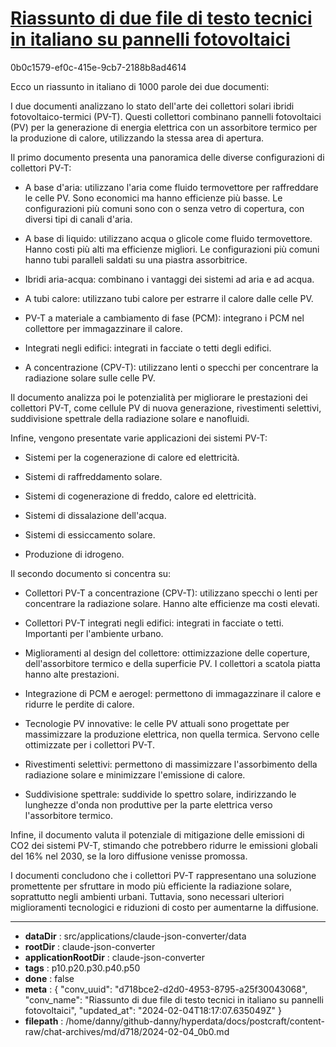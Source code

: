 # [Riassunto di due file di testo tecnici in italiano su pannelli fotovoltaici](https://claude.ai/chat/d718bce2-d2d0-4953-8795-a25f30043068)

0b0c1579-ef0c-415e-9cb7-2188b8ad4614

 Ecco un riassunto in italiano di 1000 parole dei due documenti:

I due documenti analizzano lo stato dell'arte dei collettori solari ibridi fotovoltaico-termici (PV-T). Questi collettori combinano pannelli fotovoltaici (PV) per la generazione di energia elettrica con un assorbitore termico per la produzione di calore, utilizzando la stessa area di apertura. 

Il primo documento presenta una panoramica delle diverse configurazioni di collettori PV-T:

- A base d'aria: utilizzano l'aria come fluido termovettore per raffreddare le celle PV. Sono economici ma hanno efficienze più basse. Le configurazioni più comuni sono con o senza vetro di copertura, con diversi tipi di canali d'aria.

- A base di liquido: utilizzano acqua o glicole come fluido termovettore. Hanno costi più alti ma efficienze migliori. Le configurazioni più comuni hanno tubi paralleli saldati su una piastra assorbitrice. 

- Ibridi aria-acqua: combinano i vantaggi dei sistemi ad aria e ad acqua.

- A tubi calore: utilizzano tubi calore per estrarre il calore dalle celle PV. 

- PV-T a materiale a cambiamento di fase (PCM): integrano i PCM nel collettore per immagazzinare il calore.

- Integrati negli edifici: integrati in facciate o tetti degli edifici.

- A concentrazione (CPV-T): utilizzano lenti o specchi per concentrare la radiazione solare sulle celle PV.

Il documento analizza poi le potenzialità per migliorare le prestazioni dei collettori PV-T, come cellule PV di nuova generazione, rivestimenti selettivi, suddivisione spettrale della radiazione solare e nanofluidi.

Infine, vengono presentate varie applicazioni dei sistemi PV-T:

- Sistemi per la cogenerazione di calore ed elettricità.

- Sistemi di raffreddamento solare. 

- Sistemi di cogenerazione di freddo, calore ed elettricità.

- Sistemi di dissalazione dell'acqua.

- Sistemi di essiccamento solare.

- Produzione di idrogeno.

Il secondo documento si concentra su:

- Collettori PV-T a concentrazione (CPV-T): utilizzano specchi o lenti per concentrare la radiazione solare. Hanno alte efficienze ma costi elevati.

- Collettori PV-T integrati negli edifici: integrati in facciate o tetti. Importanti per l'ambiente urbano.

- Miglioramenti al design del collettore: ottimizzazione delle coperture, dell'assorbitore termico e della superficie PV. I collettori a scatola piatta hanno alte prestazioni.

- Integrazione di PCM e aerogel: permettono di immagazzinare il calore e ridurre le perdite di calore.

- Tecnologie PV innovative: le celle PV attuali sono progettate per massimizzare la produzione elettrica, non quella termica. Servono celle ottimizzate per i collettori PV-T.

- Rivestimenti selettivi: permettono di massimizzare l'assorbimento della radiazione solare e minimizzare l'emissione di calore.

- Suddivisione spettrale: suddivide lo spettro solare, indirizzando le lunghezze d'onda non produttive per la parte elettrica verso l'assorbitore termico.

Infine, il documento valuta il potenziale di mitigazione delle emissioni di CO2 dei sistemi PV-T, stimando che potrebbero ridurre le emissioni globali del 16% nel 2030, se la loro diffusione venisse promossa. 

I documenti concludono che i collettori PV-T rappresentano una soluzione promettente per sfruttare in modo più efficiente la radiazione solare, soprattutto negli ambienti urbani. Tuttavia, sono necessari ulteriori miglioramenti tecnologici e riduzioni di costo per aumentarne la diffusione.

---

* **dataDir** : src/applications/claude-json-converter/data
* **rootDir** : claude-json-converter
* **applicationRootDir** : claude-json-converter
* **tags** : p10.p20.p30.p40.p50
* **done** : false
* **meta** : {
  "conv_uuid": "d718bce2-d2d0-4953-8795-a25f30043068",
  "conv_name": "Riassunto di due file di testo tecnici in italiano su pannelli fotovoltaici",
  "updated_at": "2024-02-04T18:17:07.635049Z"
}
* **filepath** : /home/danny/github-danny/hyperdata/docs/postcraft/content-raw/chat-archives/md/d718/2024-02-04_0b0.md
